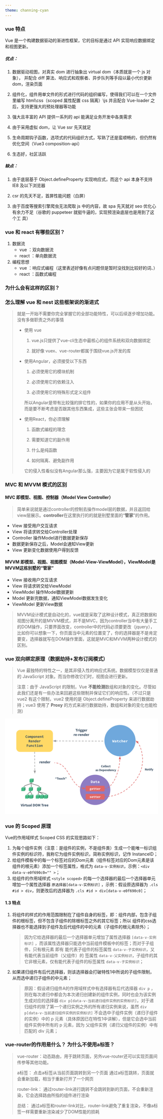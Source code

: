 ```yaml
---
theme: channing-cyan
---
```


### vue 特点

Vue 是一个构建数据驱动的渐进性框架，它的目标是通过 API 实现响应数据绑定和视图更新。

##### 优点： 

1. 数据驱动视图，对真实 dom 进行抽象出 virtual dom（本质就是一个 js 对象）， 并配合 diff 算法、响应式和观察者、异步队列等手段以最小代价更新 dom，渲染页面

2. 组件化，组件用单文件的形式进行代码的组织编写，使得我们可以在一个文件里编写 html\css（scoped 属性配置 css 隔离）\js 并且配合 Vue-loader 之后，支持更强大的预处理器等功能 

3. 强大且丰富的 API 提供一系列的 api 能满足业务开发中各类需求 

4. 由于采用虚拟 dom，让 Vue ssr 先天就足

5. 生命周期钩子函数，选项式的代码组织方式，写熟了还是蛮顺畅的，但仍然有优化空间（Vue3 composition-api） 

6. 生态好，社区活跃 

##### 缺点： 

1. 由于底层基于 Object.defineProperty 实现响应式，而这个 api 本身不支持 IE8 及以下浏览器 

2. csr 的先天不足，首屏性能问题（白屏） 

3. 由于百度等搜索引擎爬虫无法爬取 js 中的内容，故 spa 先天就对 seo 优化心有余力不足（谷歌的 puppeteer 就挺牛逼的，实现预渲染底层也是用到了这个工 具）

### vue 和 react 有哪些区别？

1. 数据流
    + vue ：双向数据流
    + react ：单向数据流
2. 编程思想
    + vue ：响应式编程（这里表述好像有点问题但是暂时没找到比较好的词、）
    + react ：函数式编程

### 为什么会有这样的区别？

### 怎么理解 vue 和 nest 这些框架说的渐进式

> 就是一开始不需要你完全掌握它的全部功能特性，可以后续逐步增加功能。没有多做职责之外的事情
>
> + 使用 vue
>
>   1. vue.js只提供了vue-cli生态中最核心的组件系统和双向数据绑定
>
>   2. 就好像 vuex、vue-router都属于围绕vue.js开发的库
>
> + 使用Angular，必须接受以下东西
>
>   1. 必须使用它的模块机制
>
>   2. 必须使用它的依赖注入
>
>   3. 必须使用它的特殊形式定义组件
>
>   所以Angular是带有比较强的排它性的，如果你的应用不是从头开始，而是要不断考虑是否跟其他东西集成，这些主张会带来一些困扰
>
> + 使用React，你必须理解
>
>   1. 函数式编程的理念
>
>   2. 需要知道它的副作用
>
>   3. 什么是纯函数
>
>   4. 如何隔离、避免副作用
>
>   它的侵入性看似没有Angular那么强，主要因为它是属于软性侵入的

### MVC 和 MVVM 模式的区别

#### MVC 即模型、视图、控制器（Model View Controller）

> 简单来说就是通过controller的控制去操作model层的数据，并且返回给view层展示。**controller**在这里执行的的就是别墅里面的“**管家**”的作用。

- View 接受用户交互请求
- View 将请求转交给Controller处理
- Controller 操作Model进行数据更新保存
- 数据更新保存之后，Model会通知View更新
- View 更新变化数据使用户得到反馈

#### MVVM 即模型、视图、视图模型（Model-View-ViewModel），**ViewModel**是MVVM这栋别墅的“**管家**”

- View 接收用户交互请求
- View 将请求转交给ViewModel
- ViewModel 操作Model数据更新
- Model 更新完数据，通知ViewModel数据发生变化
- ViewModel 更新View数据

> MVVM设计模式是自动化的，vue就是采取了这种设计模式，真正把数据和视图分离开的是MVVM模式，并不是MVC，因为controller当中有大量手工的DOM操作，只要界面改变，controller中的代码必须要更改（jquery），比如你可以想象一下，你页面当中元素的位置变了，你的选择器是不是肯定要变，选择器就写在DOM操作里面，这就是MVC和MVVM两种设计模式的区别。

### vue 双向绑定原理（数据劫持+发布订阅模式）

> Vue 最独特的特性之一，是其非侵入性的响应式系统。数据模型仅仅是普通的 JavaScript 对象。而当你修改它们时，视图会进行更新。
>
> 注意：由于 JavaScript 的限制，Vue **不能检测**数组和对象的变化。尽管如此我们还是有一些办法来回避这些限制并保证它们的响应性。（不过只是 vue2 有这个限制，vue2 使用的是 Object.defineProperty 来进行数据劫持；vue3 使用了 **Proxy** 的方式来进行数据劫持，数组和对象的变化也能检测）

![vue-v-model](./img/vue-v-model.png)

### vue 的 Scoped 原理
Vue的作用域样式 Scoped CSS 的实现思路如下：

1.  为每个组件实例（注意：是组件的实例，不是组件类）生成一个能唯一标识组件实例的标识符，我称它为组件实例标识，简称实例标识，记作 InstanceID；
2.  给组件模板中的每一个标签对应的Dom元素（组件标签对应的Dom元素是该组件的根元素）添加一个标签属性，格式为 `data-v-实例标识`，示例：`<div data-v-e0f690c0="" >`；
3.  给组件的作用域样式 `<style scoped>` 的每一个选择器的最后一个选择器单元增加一个属性选择器 `原选择器[data-v-实例标识]` ，示例：假设原选择器为 `.cls #id > div`，则更改后的选择器为 `.cls #id > div[data-v-e0f690c0]`；

#### 1.3 特点

1.  将组件的样式的作用范围限制在了组件自身的标签，即：组件内部，包含子组件的根标签，但不包含子组件的除根标签之外的其它标签；所以 组件的css选择器也不能选择到子组件及后代组件的中的元素（子组件的根元素除外）；

    > 因为它给选择器的最后一个选择器单元增加了属性选择器 `[data-v-实例标识]` ，而该属性选择器只能选中当前组件模板中的标签；而对于子组件，只有根元素 即有 能代表子组件的标签属性 `data-v-子实例标识`，又有能代表当前组件（父组件）的 签属性 `data-v-父实例标识`，子组件的其它非根元素，仅有能代表子组件的标签属性 `data-v-子实例标识`；

2.  如果递归组件有后代选择器，则该选择器会打破特性1中所说的子组件限制，从而选中递归子组件的中元素；

    > 原因：假设递归组件A的作用域样式中有选择器有后代选择器 `div p` ，则在每次递归中都会为本次递归创建新的组件实例，同时也会为该实例生成对应的选择器 `div p[data-v-当前递归组件实例的实例标识]`，对于递归组件的除了第一个递归实例之外的所有递归实例来说，虽然 `div p[data-v-当前递归组件实例的实例标识]` 不会选中子组件实例（递归子组件的实例）中的 p 元素（具体原因已在特性1中讲解），但是它会选中当前组件实例中所有的 p 元素，因为 父组件实例（递归父组件的实例）中有匹配的 div 元素；

### vue-router的作用是什么？ 为什么不使用a标签？

> vue-router：动态路由，用于跳转页面，另外vue-router还可以实现页面间传参等其他功能。
> 	
> a标签：
> 	点击a标签从当前页面跳转到另一个页面
> 	通过a标签跳转，页面就会重新加载，相当于重新打开了一个网页
> 	
> router-link：
> 	通过router-link进行跳转不会跳转到新的页面，不会重新渲染，它会选择路由所指的组件进行渲染
> 	
> 总结：
> 	通过a标签和router-link对比，router-link避免了重复渲染，不像a标签一样需要重新渲染减少了DOM性能的损耗